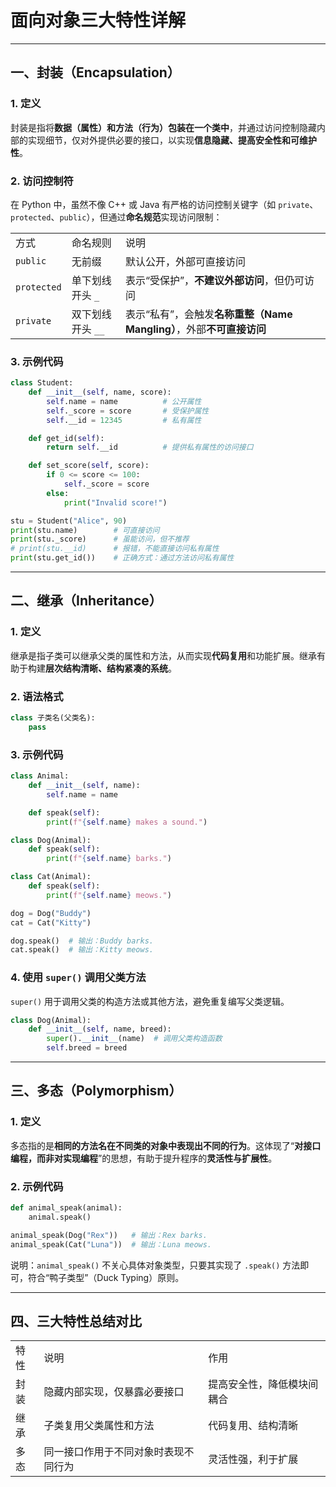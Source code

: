 # 面向对象三大特性详解

---

## 一、封装（Encapsulation）

### 1. 定义

封装是指将**数据（属性）和方法（行为）包装在一个类中**，并通过访问控制隐藏内部的实现细节，仅对外提供必要的接口，以实现**信息隐藏、提高安全性和可维护性**。

### 2. 访问控制符

在 Python 中，虽然不像 C++ 或 Java 有严格的访问控制关键字（如 `private`、`protected`、`public`），但通过**命名规范**实现访问限制：

|   |   |   |
|---|---|---|
|方式|命名规则|说明|
|`public`|无前缀|默认公开，外部可直接访问|
|`protected`|单下划线开头 `_`|表示“受保护”，**不建议外部访问**，但仍可访问|
|`private`|双下划线开头 `__`|表示“私有”，会触发**名称重整（Name Mangling）**，外部**不可直接访问**|

### 3. 示例代码

```python
class Student:
    def __init__(self, name, score):
        self.name = name          # 公开属性
        self._score = score       # 受保护属性
        self.__id = 12345         # 私有属性

    def get_id(self):
        return self.__id          # 提供私有属性的访问接口

    def set_score(self, score):
        if 0 <= score <= 100:
            self._score = score
        else:
            print("Invalid score!")

stu = Student("Alice", 90)
print(stu.name)        # 可直接访问
print(stu._score)      # 虽能访问，但不推荐
# print(stu.__id)      # 报错，不能直接访问私有属性
print(stu.get_id())    # 正确方式：通过方法访问私有属性
```

---

## 二、继承（Inheritance）

### 1. 定义

继承是指子类可以继承父类的属性和方法，从而实现**代码复用**和功能扩展。继承有助于构建**层次结构清晰、结构紧凑的系统**。

### 2. 语法格式

```python
class 子类名(父类名):
    pass
```

### 3. 示例代码

```python
class Animal:
    def __init__(self, name):
        self.name = name

    def speak(self):
        print(f"{self.name} makes a sound.")

class Dog(Animal):
    def speak(self):
        print(f"{self.name} barks.")

class Cat(Animal):
    def speak(self):
        print(f"{self.name} meows.")

dog = Dog("Buddy")
cat = Cat("Kitty")

dog.speak()  # 输出：Buddy barks.
cat.speak()  # 输出：Kitty meows.
```

### 4. 使用 `super()` 调用父类方法

`super()` 用于调用父类的构造方法或其他方法，避免重复编写父类逻辑。

```python
class Dog(Animal):
    def __init__(self, name, breed):
        super().__init__(name)  # 调用父类构造函数
        self.breed = breed
```

---

## 三、多态（Polymorphism）

### 1. 定义

多态指的是**相同的方法名在不同类的对象中表现出不同的行为**。这体现了“**对接口编程，而非对实现编程**”的思想，有助于提升程序的**灵活性与扩展性**。

### 2. 示例代码

```python
def animal_speak(animal):
    animal.speak()

animal_speak(Dog("Rex"))   # 输出：Rex barks.
animal_speak(Cat("Luna"))  # 输出：Luna meows.
```

说明：`animal_speak()` 不关心具体对象类型，只要其实现了 `.speak()` 方法即可，符合“鸭子类型”（Duck Typing）原则。

---

## 四、三大特性总结对比

|   |   |   |
|---|---|---|
|特性|说明|作用|
|封装|隐藏内部实现，仅暴露必要接口|提高安全性，降低模块间耦合|
|继承|子类复用父类属性和方法|代码复用、结构清晰|
|多态|同一接口作用于不同对象时表现不同行为|灵活性强，利于扩展|
